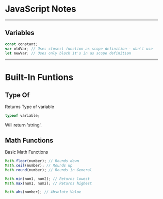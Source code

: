 # JavaScript Notes
- - - -

## Variables
````JavaScript
const constant;
var oldVar; // Uses closest function as scope definition - don't use
let newVar; // Uses only block it's in as scope definition 
````
- - - -
# Built-In Funtions

## Type Of
Returns Type of variable
````JavaScript
typeof variable;
````
Will return 'string'.

## Math Functions
Basic Math Functions
````JavaScript
Math.floor(number); // Rounds down
Math.ceil(number); // Rounds up
Math.round(number); // Rounds in General

Math.min(num1, num2); // Returns lowest
Math.max(num1, num2); // Returns highest

Math.abs(number); // Absolute Value
````
